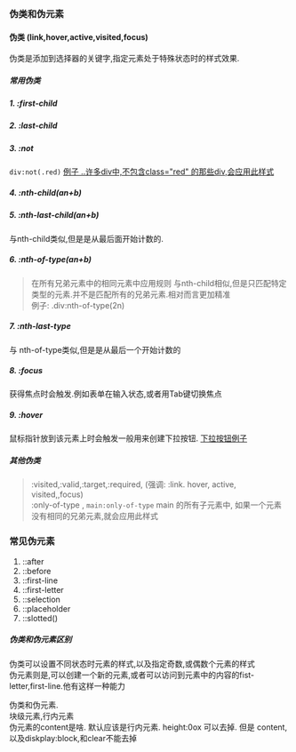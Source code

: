 ### 伪类和伪元素
#### 伪类 (link,hover,active,visited,focus)
伪类是添加到选择器的关键字,指定元素处于特殊状态时的样式效果.
##### 常用伪类 
##### 1. :first-child
##### 2. :last-child  
##### 3. :not  
`div:not(.red)` [例子  ..许多div中,不包含class="red" 的那些div,会应用此样式](https://jsfiddle.net/areYouOk/arhw6kgm/)  
##### 4. :nth-child(an+b)  
##### 5. :nth-last-child(an+b)    

与nth-child类似,但是是从最后面开始计数的.  
##### 6. :nth-of-type(an+b)  
>在所有兄弟元素中的相同元素中应用规则
与nth-child相似,但是只匹配特定类型的元素.并不是匹配所有的兄弟元素.相对而言更加精准  
例子:    .div:nth-of-type(2n)  

##### 7. :nth-last-type  
与 nth-of-type类似,但是是从最后一个开始计数的  
##### 8. :focus  
获得焦点时会触发.例如表单在输入状态,或者用Tab键切换焦点  
##### 9. :hover
鼠标指针放到该元素上时会触发一般用来创建下拉按钮.  [下拉按钮例子](https://media.prod.mdn.mozit.cloud/attachments/2012/07/09/3700/3e1094a1c7b42332b9bdef0d0b0c4a7f/css_dropdown_menu.html)  
##### 其他伪类  
>:visited,:valid,:target,:required,   (强调: :link. hover, active, visited,,focus)  
> :only-of-type , `main:only-of-type` main 的所有子元素中, 如果一个元素没有相同的兄弟元素,就会应用此样式
  
### 常见伪元素
1. ::after  
2. ::before  
3. ::first-line  
4. ::first-letter    
5. ::selection  
6. ::placeholder  
7. ::slotted()

      
##### 伪类和伪元素区别
伪类可以设置不同状态时元素的样式,以及指定奇数,或偶数个元素的样式  
伪元素则是,可以创建一个新的元素,或者可以访问到元素中的内容的fist-letter,first-line.他有这样一种能力

伪类和伪元素.  
块级元素,行内元素  
伪元素的content是啥. 默认应该是行内元素. height:0ox 可以去掉. 但是 content,以及diskplay:block,和clear不能去掉
  
